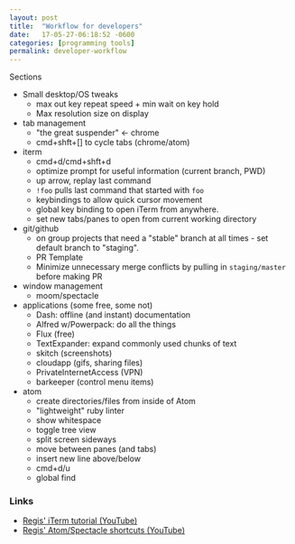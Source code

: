 ```yaml
---
layout: post
title:  "Workflow for developers"
date:   17-05-27-06:18:52 -0600
categories: [programming tools]
permalink: developer-workflow
---
```


Sections

- Small desktop/OS tweaks
  - max out key repeat speed + min wait on key hold
  - Max resolution size on display
- tab management
  - "the great suspender" <- chrome
  - cmd+shft+[] to cycle tabs (chrome/atom)
- iterm
  - cmd+d/cmd+shft+d
  - optimize prompt for useful information (current branch, PWD)
  - up arrow, replay last command
  - `!foo` pulls last command that started with `foo`
  - keybindings to allow quick cursor movement
  - global key binding to open iTerm from anywhere.
  - set new tabs/panes to open from current working directory
- git/github
  - on group projects that need a "stable" branch at all times - set default branch to "staging".
  - PR Template
  - Minimize unnecessary merge conflicts by pulling in `staging/master` before making PR
- window management
  - moom/spectacle
- applications (some free, some not)
  - Dash: offline (and instant) documentation
  - Alfred w/Powerpack: do all the things
  - Flux (free)
  - TextExpander: expand commonly used chunks of text
  - skitch (screenshots)
  - cloudapp (gifs, sharing files)
  - PrivateInternetAccess (VPN)
  - barkeeper (control menu items)
- atom
  - create directories/files from inside of Atom
  - "lightweight" ruby linter
  - show whitespace
  - toggle tree view
  - split screen sideways
  - move between panes (and tabs)
  - insert new line above/below
  - cmd+d/u
  - global find



### Links
- [Regis' iTerm tutorial (YouTube)](https://www.youtube.com/watch?v=d3gujjfzAfw&list=PLwJTr6-X6O0SX5YOVZx_c7GkZPOM-eTwN&index=3)
- [Regis' Atom/Spectacle shortcuts (YouTube)](https://www.youtube.com/watch?v=uulWZVXOuxs&list=PLwJTr6-X6O0SX5YOVZx_c7GkZPOM-eTwN&index=1)
